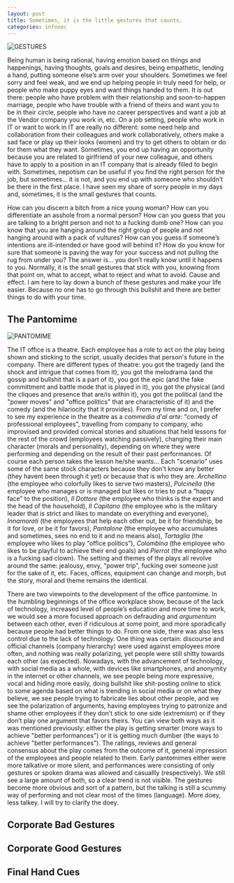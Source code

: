 ```yaml
---
layout: post
title: Sometimes, it is the little gestures that counts.
categories: infosec
---
```


![GESTURES](https://dcgc.io/gestures.png)

Being human is being rational, having emotion based on things and happenings, having thoughts, goals and desires, being empathetic, lending a hand, putting someone else’s arm over your shoulders. Sometimes we feel sorry and feel weak, and we end up helping people in truly need for help, or people who make puppy eyes and want things handed to them. It is out there: people who have problem with their relationship and soon-to-happen marriage, people who have trouble with a friend of theirs and want you to be in their circle, people who have no career perspectives and want a job at the Vendor company you work in, etc. On a job setting, people who work in IT or want to work in IT are really no different: some need help and collaboration from their colleagues and work collaboratively, others make a sad face or play up their looks (women) and try to get others to obtain or do for them what they want. Sometimes, you end up having an opportunity because you are related to girlfriend of your new colleague, and others have to apply to a position in an IT company that is already filled to begin with. Sometimes, nepotism can be useful if you find the right person for the job, but sometimes… it is not, and you end up with someone who shouldn’t be there in the first place. I have seen my share of sorry people in my days and, sometimes, it is the small gestures that counts.

How can you discern a bitch from a nice young woman? How can you differentiate an asshole from a normal person? How can you guess that you are talking to a bright person and not to a fucking dumb one? How can you know that you are hanging around the right group of people and not hanging around with a pack of vultures? How can you guess if someone’s intentions are ill-intended or have good will behind it? How do you know for sure that someone is paving the way for your success and not pulling the rug from under you? The answer is... you don’t really know until it happens to you. Normally, it is the small gestures that stick with you, knowing from that point on, what to accept, what to reject and what to avoid. Cause and effect. I am here to lay down a bunch of these gestures and make your life easier. Because no one has to go through this bullshit and there are better things to do with your time.

## The Pantomime

![PANTOMIME](https://dcgc.io/pantomime.png)

The IT office is a theatre. Each employee has a role to act on the play being shown and sticking to the script, usually decides that person's future in the company. There are different types of theatre: you got the tragedy (and the shock and intrigue that comes from it), you got the melodrama (and the gossip and bullshit that is a part of it), you got the epic (and the fake committment and battle mode that is played in it), you got the physical (and the cliques and presence that are/is within it), you got the political (and the "power moves" and "office politics" that are characteristic of it) and the comedy (and the hilariocity that it provides). From my time and on, I prefer to see my experience in the theatre as a *commedia d'al arte*: "comedy of professional employees",  travelling from company to company, who improvised and provided comical stories and situations that held lessons for the rest of the crowd (employees watching passively), changing their main character (morals and personality), depending on where they were performing and depending on the result of their past performances. Of course each person takes the lesson he/she wants... Each "scenario" uses some of the same stock characters because they don't know any better (they havent been through it yet) or because that is who they are. _Archellino_ (the employee who colorfully likes to serve two masters), _Pulcinella_ (the employee who manages or is managed but likes or tries to put a “happy face” to the position), _Il Dottore_ (the employee who thinks is the expert and the head of the household), _Il Capitano_ (the employee who is the military leader that is strict and likes to mandate on everything and everyone), _Innamorati_ (the employees that help each other out, be it for friendship, be it for love, or be it for favors), _Pantalone_ (the employee who accumulates and sometimes, sees no end to it and no means also), _Tartaglia_ (the employee who likes to play “office politics”), _Colombina_ (the employee who likes to be playful to achieve their end goals) and _Pierrot_ (the employee who is a fucking sad clown). The setting and themes of the plays all revolve around the same: jealousy, envy, "power trip", fucking over someone just for the sake of it, etc. Faces, offices, equipment can change and morph, but the story, moral and theme remains the identical.

There are two viewpoints to the development of the office pantomime. In the humbling beginnings of the office workplace show, because of the lack of technology, increased level of people’s education and more time to work, we would see a more focused approach on defrauding and _argumentum_ between each other, even if ridiculous at some point, and more sporadically because people had better things to do. From one side, there was also less control due to the lack of technology. One thing was certain: discourse and official channels (company hierarchy) were used against employees more often, and nothing was really polarizing, yet people were still shitty towards each other (as expected). Nowadays, with the advancement of technology, with social media as a whole, with devices like smartphones, and anonymity in the internet or other channels, we see people being more expressive, vocal and hiding more easily, doing bullshit like shit-posting online to stick to some agenda based on what is trending in social media or on what they believe, we see people trying to fabricate lies about other people, and we see the polarization of arguments, having employees trying to patronize and shame other employees if they don’t stick to one side (extremism) or if they don’t play one argument that favors theirs. You can view both ways as it was mentioned previously: either the play is getting smarter (more ways to achieve "better performances") or it is getting much dumber (the ways to achieve "better performances"). The ratings, reviews and general consensus about the play comes from the outcome of it, general impression of the employees and people related to them. Early pantomimes either were more talkative or more silent, and performances were consisting of only gestures or spoken drama was allowed and casuallly (respectively). We still see a large amount of both, so a clear trend is not visible. The gestures become more obvious and sort of a pattern, but the talking is still a scummy way of performing and not clear most of the times (language). More doey, less talkey. I will try to clarify the doey.

## Corporate Bad Gestures


## Corporate Good Gestures


## Final Hand Cues
